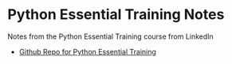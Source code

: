 # Python Essential Training Notes

Notes from the Python Essential Training course from LinkedIn

- [Github Repo for Python Essential Training](https://github.com/LinkedInLearning/python-essential-training-4314028)
